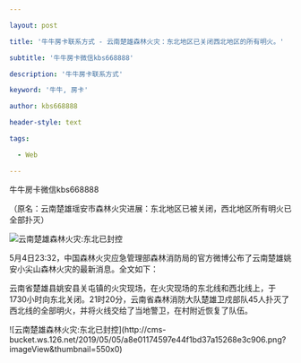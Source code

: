 ---
layout: post
title: '牛牛房卡联系方式 - 云南楚雄森林火灾：东北地区已关闭西北地区的所有明火。'
subtitle: '牛牛房卡微信kbs668888'
description: '牛牛房卡联系方式'
keyword: '牛牛, 房卡'
author: kbs668888
header-style: text
tags:
  - Web
---
牛牛房卡微信kbs668888

（原名：云南楚雄瑶安市森林火灾进展：东北地区已被关闭，西北地区所有明火已全部扑灭）

![云南楚雄森林火灾:东北已封控](http://crawl.ws.126.net/aafc1c082bb1b8fe62d50dc89cbd47e6.png)

5月4日23:32，中国森林火灾应急管理部森林消防局的官方微博公布了云南楚雄姚安小尖山森林火灾的最新消息。全文如下：

云南省楚雄县姚安县关屯镇的火灾现场，在火灾现场的东北线和西北线上，于1730小时向东北关闭。21时20分，云南省森林消防大队楚雄卫戍部队45人扑灭了西北线的全部明火，并将火线交给了当地警卫，在村附近恢复了队伍。

![云南楚雄森林火灾:东北已封控](http://cms-
bucket.ws.126.net/2019/05/05/a8e01174597e44f1bd37a15268e3c906.png?imageView&thumbnail=550x0)  

